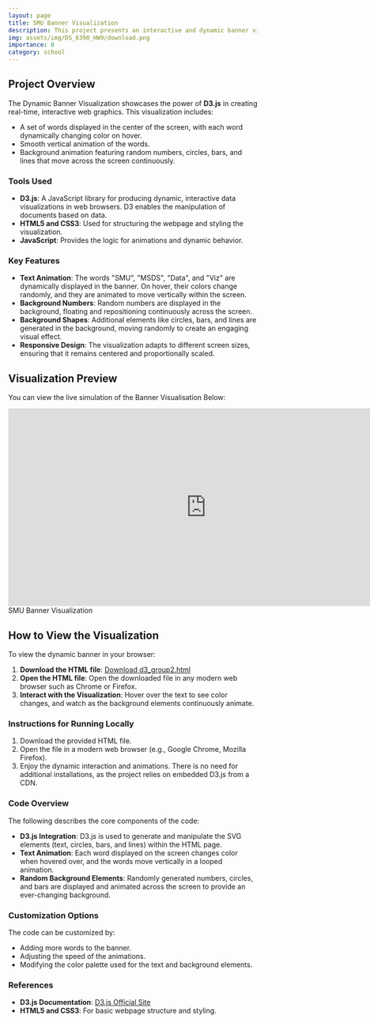 ```yaml
---
layout: page
title: SMU Banner Visualization
description: This project presents an interactive and dynamic banner visualization using D3.js.
img: assets/img/DS_6390_HW9/download.png
importance: 8
category: school
---
```


## **Project Overview**

The Dynamic Banner Visualization showcases the power of **D3.js** in creating real-time, interactive web graphics. This visualization includes:

- A set of words displayed in the center of the screen, with each word dynamically changing color on hover.
- Smooth vertical animation of the words.
- Background animation featuring random numbers, circles, bars, and lines that move across the screen continuously.

### **Tools Used**

- **D3.js**: A JavaScript library for producing dynamic, interactive data visualizations in web browsers. D3 enables the manipulation of documents based on data.
- **HTML5 and CSS3**: Used for structuring the webpage and styling the visualization.
- **JavaScript**: Provides the logic for animations and dynamic behavior.

### **Key Features**

- **Text Animation**: The words "SMU", "MSDS", "Data", and "Viz" are dynamically displayed in the banner. On hover, their colors change randomly, and they are animated to move vertically within the screen.
- **Background Numbers**: Random numbers are displayed in the background, floating and repositioning continuously across the screen.
- **Background Shapes**: Additional elements like circles, bars, and lines are generated in the background, moving randomly to create an engaging visual effect.
- **Responsive Design**: The visualization adapts to different screen sizes, ensuring that it remains centered and proportionally scaled.


## **Visualization Preview**
You can view the live simulation of the Banner Visualisation Below:

<iframe src="https://damilolaowolabi.github.io/DS_6390_HW9/" width="800" height="400" frameborder="0" allowfullscreen></iframe>

<div class="caption">
    SMU Banner Visualization
</div>

## **How to View the Visualization**

To view the dynamic banner in your browser:

1. **Download the HTML file**: [Download d3_group2.html](https://github.com/DamilolaOwolabi/DS_6390_HW9/blob/main/index.html)
2. **Open the HTML file**: Open the downloaded file in any modern web browser such as Chrome or Firefox.
3. **Interact with the Visualization**: Hover over the text to see color changes, and watch as the background elements continuously animate.

### **Instructions for Running Locally**

1. Download the provided HTML file.
2. Open the file in a modern web browser (e.g., Google Chrome, Mozilla Firefox).
3. Enjoy the dynamic interaction and animations. There is no need for additional installations, as the project relies on embedded D3.js from a CDN.

### **Code Overview**

The following describes the core components of the code:

- **D3.js Integration**: D3.js is used to generate and manipulate the SVG elements (text, circles, bars, and lines) within the HTML page.
- **Text Animation**: Each word displayed on the screen changes color when hovered over, and the words move vertically in a looped animation.
- **Random Background Elements**: Randomly generated numbers, circles, and bars are displayed and animated across the screen to provide an ever-changing background.

### **Customization Options**

The code can be customized by:
- Adding more words to the banner.
- Adjusting the speed of the animations.
- Modifying the color palette used for the text and background elements.

### **References**

- **D3.js Documentation**: [D3.js Official Site](https://d3js.org/)
- **HTML5 and CSS3**: For basic webpage structure and styling.